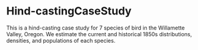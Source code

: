 # Hind-castingCaseStudy
This is a hind-casting case study for 7 species of bird in the Willamette Valley, Oregon. We estimate the current and historical 1850s distributions, densities, and populations of each species.
